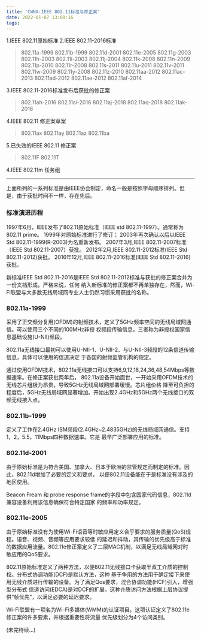 ```yaml
---
title: 'CWNA:IEEE 802.11标准与修正案'
date: 2022-01-07 13:08:16
tags:
---
```

1.IEEE 802.11原始标准
2.IEEE 802.11-2016标准
>  802.11a-1999
>  802.11b-1999
>  802.11d-2001
>  802.11e-2005
>  802.11g-2003
>  802.11h-2003
>  802.11i-2003
>  802.11j-2004
>  802.11k-2008
>  802.11n-2009
>  802.11p-2010
>  802.11r-2008
>  802.11s-2011
>  802.11u-2011
>  802.11v-2011
>  802.11w-2009
>  802.11y-2008
>  802.11z-2010
>  802.11aa-2012
>  802.11ac-2013
>  802.11ad-2012
>  802.11ae-2012
>  802.11af-2014

3.IEEE 802.11-2016标准发布后获批的修正案
>  802.11ah-2016
>  802.11ai-2016
>  802.11aj-2018
>  802.11aq-2018
>  802.11ak-2018

4.IEEE 802.11 修正案草案
>  802.11ax
>  802.11ay
>  802.11az
>  802.11ba

5.已失效的IEEE 802.11 修正案
>  802.11F
>  802.11T

4.IEEE 802.11m 任务组
_______

上面所列的一系列标准是由IEEE协会制定，命名一般是按照字母顺序排列。但是，由于获批时间不一样，存在先后。

### 标准演进历程
1997年6月，IEEE发布了802.11原始标准（IEEE std 802.11-1997）。通常称为802.11 prime。
1999年对原始标准进行了修订；
2003年再次确认以后以IEEE Std 802.11-1999(R-2003)为名重新发布。
2007年3月,IEEE 802.11-2007标准（IEEE Std 802.11-2007）获批。
2012年2月,IEEE 802.11-2012标准(IEEE Std 802.11-2012)获批。
2016年12月,IEEE 802.11-2016标准(IEEE Std 802.11-2016)获批。

新标准IEEE Std 802.11-2016是IEEE Std 802.11-2012标准与获批的修正案合并为一份文档形成。严格来说，任何
纳入新标准的修正案都不再单独存在，然而，Wi-Fi联盟与大多数无线局域网专业人士仍然习惯采用获批的名称。

### 802.11a-1999
采用了正交频分复用(OFDM)的射频技术，定义了5GHz频率空间的无线局域网通信。可以使用三个不同的100MHz非授
权频段传输信息，三者称为非授权国家信息基础设施(U-NII)频段。

802.11a无线接口最初可以使用U-NII-1、U-NII-2、与U-NII-3频段的12条信道传输信息，具体可以使用的信道决定
于各国的射频监管机构的规定。

通过使用OFDM技术，802.11a无线接口可以支持6,9,12,18,24,36,48,54Mbps等数据速率。在修正案获批两年后，
802.11a设备开始面世，一开始采用OFDM技术的无线芯片组极为昂贵，导致5GHz无线局域网部署缓慢。芯片组价格
降至可负担的程度后，5GHz无线局域网显著增加。开始出现2.4GHz和5GHz两个无线接口的双频无线接入点。

### 802.11b-1999
定义了工作在2.4GHz ISM频段(2.4GHz~2.4835GHz)的无线局域网通信。支持1，2，5.5，11Mbps四种数据速率。它是
最早广泛部署应用的标准。

### 802.11d-2001
由于原始标准是为符合美国、加拿大、日本于欧洲的监管规定而制定的标准。因此，802.11d增加了必要的定义和要求，
以便802.11设备能在于是标准没有涉及的地区使用。

Beacon Fream 和 probe response frame的字段中包含国家代码信息，802.11d兼容设备利用该信息确保符合特定国家
的频率和功率规定。


### 802.11e-2005
由于原始标准没有为使用Wi-Fi语音等时敏应用定义合乎要求的服务质量(QoS)规程。语音、视频、音频等应用要求较低
的延迟和抖动，其传输的优先级高于标准的数据应用流量。802.11e修正案定义了二层MAC机制，以满足无线局域网对时
敏应用的QoS要求。

802.11原始标准定义了两种方法，以便802.11无线接口卡获取半双工介质的控制权。分布式协调功能(DCF)是默认方法，这种
基于争用的方法用于确定接下来使用无线介质进行传输的设备。为了满足Qos要求，混合协调功能(HCF)引入，增强型分布式
信道访问(EDCA)是对DCF的扩展，这种介质访问方法根据上层协议提供“帧优先”，以满足必要的延迟要求。

Wi-Fi联盟有一项名为Wi-Fi多媒体(WMM)的认证项目。这项认证定义了802.11e修正案的许多要素，并根据重要性将流量
优先级划分为4个访问类别。


(未完待续...)
